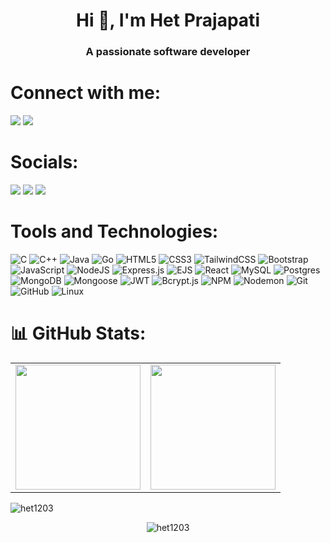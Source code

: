 <h1 align="center">Hi 👋, I'm Het Prajapati</h1>
<h3 align="center">A passionate software developer</h3>

# Connect with me:
[<img src="https://img.shields.io/badge/Gmail-D14836?style=for-the-badge&logo=gmail&logoColor=white" />](mailto:hetap.1203@gmail.com)
[<img src="https://img.shields.io/badge/Discord-7289DA?style=for-the-badge&logo=discord&logoColor=white" />](https://discordapp.com/users/het1203)


# Socials:
[<img src="https://img.shields.io/badge/LinkedIn-0077B5?style=for-the-badge&logo=linkedin&logoColor=white"/>](https://www.linkedin.com/in/het-prajapati-617161293/)
[<img src="https://img.shields.io/badge/LeetCode-FFA116?style=for-the-badge&logo=LeetCode&logoColor=black"/>](https://leetcode.com/u/het1203/)
[<img src="https://img.shields.io/badge/CodeSandbox-000000?style=for-the-badge&logo=CodeSandbox&logoColor=white"/>](https://codesandbox.com/u/het1203)

# Tools and Technologies:
![C](https://img.shields.io/badge/c-%2300599C.svg?style=for-the-badge&logo=c&logoColor=white)
![C++](https://img.shields.io/badge/c++-%2300599C.svg?style=for-the-badge&logo=c%2B%2B&logoColor=white)
![Java](https://img.shields.io/badge/Java-ED8B00?style=for-the-badge&logo=java&logoColor=white) 
![Go](https://img.shields.io/badge/Go-00ADD8?style=for-the-badge&logo=go&logoColor=white) 
![HTML5](https://img.shields.io/badge/html5-%23E34F26.svg?style=for-the-badge&logo=html5&logoColor=white)
![CSS3](https://img.shields.io/badge/css3-%231572B6.svg?style=for-the-badge&logo=css3&logoColor=white)
![TailwindCSS](https://img.shields.io/badge/TailwindCSS-38B2AC?style=for-the-badge&logo=tailwind-css&logoColor=white)
![Bootstrap](https://img.shields.io/badge/Bootstrap-563D7C?style=for-the-badge&logo=bootstrap&logoColor=white) 
![JavaScript](https://img.shields.io/badge/javascript-%23323330.svg?style=for-the-badge&logo=javascript&logoColor=%23F7DF1E)
![NodeJS](https://img.shields.io/badge/node.js-6DA55F?style=for-the-badge&logo=node.js&logoColor=white)
![Express.js](https://img.shields.io/badge/Express.js-404D59?style=for-the-badge)
![EJS](https://img.shields.io/badge/EJS-333333?style=for-the-badge&logo=ejs&logoColor=white) 
![React](https://img.shields.io/badge/react-%2320232a.svg?style=for-the-badge&logo=react&logoColor=%2361DAFB)
![MySQL](https://img.shields.io/badge/MySQL-4479A1?style=for-the-badge&logo=mysql&logoColor=white) 
![Postgres](https://img.shields.io/badge/postgres-%23316192.svg?style=for-the-badge&logo=postgresql&logoColor=white)
![MongoDB](https://img.shields.io/badge/MongoDB-%234ea94b.svg?style=for-the-badge&logo=mongodb&logoColor=white)
![Mongoose](https://img.shields.io/badge/Mongoose-880000?style=for-the-badge) 
![JWT](https://img.shields.io/badge/JWT-000000?style=for-the-badge&logo=json-web-tokens&logoColor=white) 
![Bcrypt.js](https://img.shields.io/badge/Bcrypt.js-00FF00?style=for-the-badge) 
![NPM](https://img.shields.io/badge/NPM-CB3837?style=for-the-badge&logo=npm&logoColor=white) 
![Nodemon](https://img.shields.io/badge/Nodemon-76D04B?style=for-the-badge&logo=nodemon&logoColor=white) 
![Git](https://img.shields.io/badge/Git-F05032?style=for-the-badge&logo=git&logoColor=white) 
![GitHub](https://img.shields.io/badge/GitHub-181717?style=for-the-badge&logo=github&logoColor=white) 
![Linux](https://img.shields.io/badge/Linux-FCC624?style=for-the-badge&logo=linux&logoColor=black)

# 📊 GitHub Stats:
<table>
    <tr>
        <td><img height="200em" src="https://github-readme-stats.vercel.app/api?username=het1203&theme=dark&hide_border=false&include_all_commits=true&count_private=true" /></td>
        <td><img height="200em" src="https://github-readme-streak-stats.herokuapp.com/?user=het1203&theme=dark&hide_border=false" /></td>
    </tr>
</table>

<p><img src="https://github-readme-stats.vercel.app/api/top-langs?username=het1203&show_icons=true&locale=en&layout=compact&theme=dark" alt="het1203" /></p>

<p align="center">
  <img src="https://komarev.com/ghpvc/?username=het1203&style=for-the-badge&color=brightgreen" alt="het1203" />
</p>
